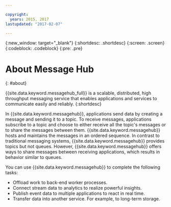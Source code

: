 ```yaml
---

copyright:
  years: 2015, 2017
lastupdated: "2017-02-07"

---
```


{:new_window: target="_blank"}
{:shortdesc: .shortdesc}
{:screen: .screen}
{:codeblock: .codeblock}
{:pre: .pre}

# About Message Hub
{: #about}

{{site.data.keyword.messagehub_full}} is a scalable,
distributed, high throughput messaging service that enables applications and services to communicate
easily and reliably.
{:shortdesc}

In {{site.data.keyword.messagehub}}, applications send data by
creating a message and sending it to a topic. To receive messages, applications subscribe to a topic
and choose to either receive all the topic's messages or to share the messages between them.
{{site.data.keyword.messagehub}} hosts and maintains the messages
in an ordered sequence. In contrast to traditional messaging systems, {{site.data.keyword.messagehub}} provides topics but not queues. However,
{{site.data.keyword.messagehub}} offers ways to share messages
between receiving applications, which results in behavior similar to queues.

You can use {{site.data.keyword.messagehub}} to complete the
following tasks:

* Offload work to back-end worker processes.
* Connect stream data to analytics to realize powerful insights.
* Publish event data to multiple applications to react in real time.
* Transfer data into another service. For example, to long-term storage.
